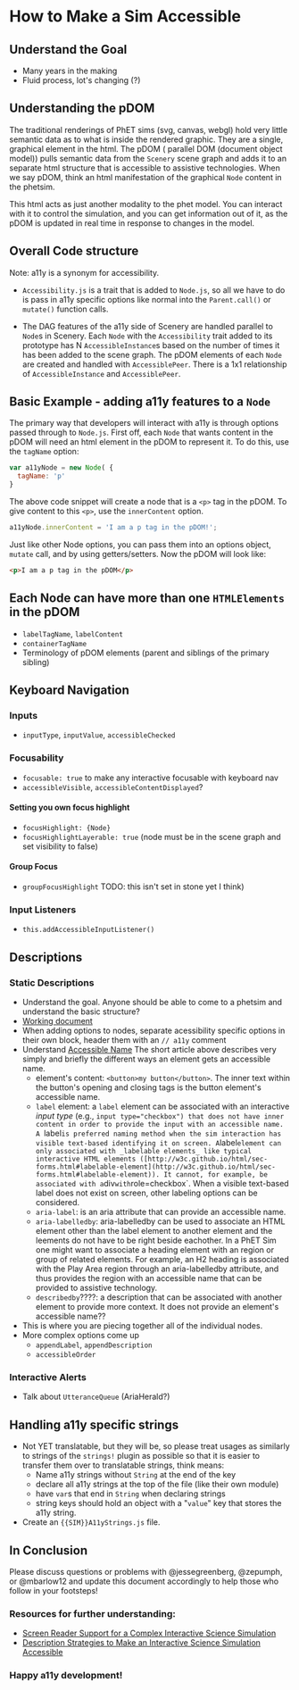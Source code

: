 

# How to Make a Sim Accessible

## Understand the Goal
  * Many years in the making
  * Fluid process, lot's changing (?)

## Understanding the pDOM
The traditional renderings of PhET sims (svg, canvas, webgl) hold very little semantic data as to what is inside the
rendered graphic. They are a single, graphical element in the html. The pDOM ( parallel DOM (document object model))
pulls semantic data from the `Scenery` scene graph and adds it to an separate html structure that is accessible to
assistive technologies. When we say pDOM, think an html manifestation of the graphical `Node` content in the phetsim.

This html acts as just another modality to the phet model. You can interact with it to control the simulation, and you
can get information out of it, as the pDOM is updated in real time in response to changes in the model.

## Overall Code structure
Note: a11y is a synonym for accessibility.

* `Accessibility.js` is a trait that is added to `Node.js`, so all we have to do is pass in a11y specific
options like normal into the `Parent.call()` or `mutate()` function calls.

* The DAG features of the a11y side of Scenery are handled parallel to `Node`s in Scenery. Each `Node` with the
`Accessibility` trait added to its prototype has N `AccessibleInstance`s based on the number of times it has been added
to the scene graph. The pDOM elements of each `Node` are created and handled with `AccessiblePeer`. There is a 1x1
relationship of `AccessibleInstance` and `AccessiblePeer`.

## Basic Example - adding a11y features to a `Node`
The primary way that developers will interact with a11y is through options passed through to `Node.js`. First off, each
`Node` that wants content in the pDOM will need an html element in the pDOM to represent it. To do this, use the
`tagName` option:
```js
var a11yNode = new Node( {
  tagName: 'p'
}
```
The above code snippet will create a node that is a `<p>` tag in the pDOM. To give content to this `<p>`, use the
`innerContent` option.

```js
a11yNode.innerContent = 'I am a p tag in the pDOM!';
```

Just like other Node options, you can pass them into an options object, `mutate` call, and by using getters/setters.
Now the pDOM will look like:
```html
<p>I am a p tag in the pDOM</p>
```


## Each Node can have more than one `HTMLElements` in the pDOM
  * `labelTagName`, `labelContent`
  * `containerTagName`
  * Terminology of pDOM elements (parent and siblings of the primary sibling)


## Keyboard Navigation

### Inputs
  * `inputType`, `inputValue`, `accessibleChecked`
### Focusability
  * `focusable: true` to make any interactive focusable with keyboard nav
  * `accessibleVisible`, `accessibleContentDisplayed`?

#### Setting you own focus highlight
  * `focusHighlight: {Node}`
  * `focusHighlightLayerable: true` (node must be in the scene graph and set visibility to false)

#### Group Focus
  * `groupFocusHighlight` TODO: this isn't set in stone yet I think)

### Input Listeners
  * `this.addAccessibleInputListener()`

## Descriptions

### Static Descriptions
  * Understand the goal. Anyone should be able to come to a phetsim and understand the basic structure?
  * [Working document](https://docs.google.com/document/d/1OOpxVDwYc49axUcU2A6T_SO2ppt0z4mNJTNC4jDHr-4/edit#)
  * When adding options to nodes, separate acessibility specific options in their own block, header them with an `// a11y` comment
  * Understand [Accessible Name](https://developer.paciellogroup.com/blog/2017/04/what-is-an-accessible-name/)
  The short article above describes very simply and briefly the different ways an element gets an accessible name.
      * element's content: `<button>my button</button>`. The inner text within the button's opening and closing tags is the button element's accessible name.
      * `label` element: a `label` element can be associated with an interactive _input type_ (e.g., `input type="checkbox") that does not have inner content in order to provide the input with an accessible name. A `label` is preferred naming method when the sim interaction has visible text-based identifying it on screen. A `label` element can only associated with _labelable elements_ like typical interactive HTML elements ([http://w3c.github.io/html/sec-forms.html#labelable-element](http://w3c.github.io/html/sec-forms.html#labelable-element)). It cannot, for example, be associated with a `div` with `role=checkbox`.  When a visible text-based label does not exist on screen, other labeling options can be considered. 
	  * `aria-label`: is an aria attribute that can provide an accessible name.
      * `aria-labelledby`: aria-labelledby can be used to associate an HTML element other than the label element to another element and the leements do not have to be right beside eachother. In a PhET Sim one might want to associate a heading element with an region or group of related elements. For example, an H2 heading is associated with the Play Area region through an aria-labelledby attribute, and thus provides the region with an accessible name that can be provided to assistive technology.
	  * `describedby`????: a description that can be associated with another element to provide more context. It does not provide an element's accessible name??
  * This is where you are piecing together all of the individual nodes.
  * More complex options come up
    * `appendLabel`, `appendDescription`
    * `accessibleOrder`


### Interactive Alerts
  * Talk about `UtteranceQueue` (AriaHerald?)


## Handling a11y specific strings
  * Not YET translatable, but they will be, so please treat usages as similarly to strings of the `strings!` plugin as
  possible so that it is easier to transfer them over to translatable strings, think means:
    * Name a11y strings without `String` at the end of the key
    * declare all a11y strings at the top of the file (like their own module)
    * have `var`s that end in `String` when declaring strings
    * string keys should hold an object with a "`value`" key that stores the a11y string.
  * Create an `{{SIM}}A11yStrings.js` file.


## In Conclusion

Please discuss questions or problems with @jessegreenberg, @zepumph, or @mbarlow12 and update this document accordingly
to help those who follow in your footsteps!

### Resources for further understanding:
* [Screen Reader Support for a Complex Interactive Science Simulation](https://drive.google.com/file/d/0B44Uycdx6JGdRFpXcDJqZl9BUk0/view)
* [Description Strategies to Make an Interactive Science Simulation Accessible
](http://scholarworks.csun.edu/handle/10211.3/190214)


### Happy a11y development!
